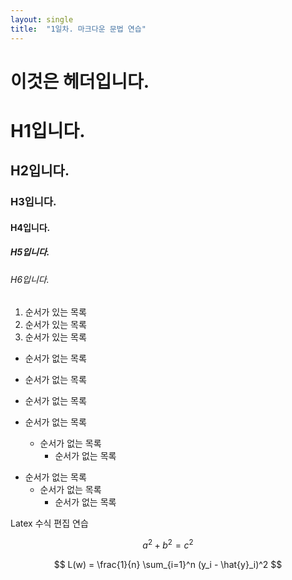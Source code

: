 ```yaml
---
layout: single
title:  "1일차. 마크다운 문법 연습"
---
```


이것은 헤더입니다.
===

# H1입니다.
## H2입니다.
### H3입니다.
#### H4입니다.
##### H5입니다.
###### H6입니다.

1. 순서가 있는 목록
2. 순서가 있는 목록
3. 순서가 있는 목록

* 순서가 없는 목록
* 순서가 없는 목록
* 순서가 없는 목록

* 순서가 없는 목록
	* 순서가 없는 목록
		* 순서가 없는 목록

+ 순서가 없는 목록
	- 순서가 없는 목록
		* 순서가 없는 목록

Latex 수식 편집 연습

$$a^2 + b^2 = c^2$$

$$
L(w) = \frac{1}{n} \sum_{i=1}^n (y_i - \hat{y}_i)^2
$$
